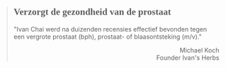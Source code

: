 ><h2 style="font-family:monad">Verzorgt de gezondheid van de prostaat</h2 style="font-family:lato">
>
>"Ivan Chai werd na duizenden recensies effectief bevonden tegen een vergrote prostaat (bph), prostaat- of blaasontsteking (m/v)."
>
> <p style="text-align: right">Michael Koch<br>Founder Ivan's Herbs</p>
